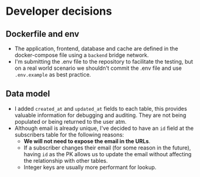# Developer decisions




## Dockerfile and env
- The application, frontend, database and cache are defined in the docker-compose file using a `backend` bridge network.
- I'm submitting the .env file to the repository to facilitate the testing, but on a real world scenario we shouldn't commit the .env file and use `.env.example` as best practice.


## Data model

- I added `created_at` and `updated_at` fields to each table, this provides valuable information for debugging and auditing. They are not being populated or being returned to the user atm.
- Although email is already unique, I've decided to have an `id` field at the subscribers table for the following reasons:
  - **We will not need to expose the email in the URLs**.
  - If a subscriber changes their email (for some reason in the future), having `id` as the PK allows us to update the email without affecting the relationship with other tables.
  - Integer keys are usually more performant for lookup.
